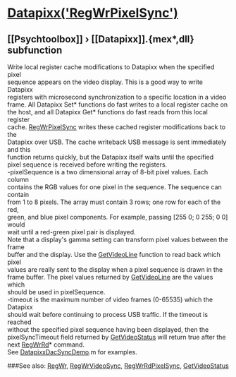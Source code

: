 # [Datapixx('RegWrPixelSync')](Datapixx-RegWrPixelSync) 
## [[Psychtoolbox]] &#8250; [[Datapixx]].{mex*,dll} subfunction


Write local register cache modifications to Datapixx when the specified pixel  
sequence appears on the video display. This is a good way to write Datapixx  
registers with microsecond synchronization to a specific location in a video  
frame. All Datapixx Set\* functions do fast writes to a local register cache on  
the host, and all Datapixx Get\* functions do fast reads from this local register  
cache. [RegWrPixelSync](RegWrPixelSync) writes these cached register modifications back to the  
Datapixx over USB. The cache writeback USB message is sent immediately and this  
function returns quickly, but the Datapixx itself waits until the specified  
pixel sequence is received before writing the registers.  
-pixelSequence is a two dimensional array of 8-bit pixel values. Each column  
contains the RGB values for one pixel in the sequence. The sequence can contain  
from 1 to 8 pixels. The array must contain 3 rows; one row for each of the red,  
green, and blue pixel components. For example, passing [255 0; 0 255; 0 0] would  
wait until a red-green pixel pair is displayed.  
Note that a display's gamma setting can transform pixel values between the frame  
buffer and the display. Use the [GetVideoLine](GetVideoLine) function to read back which pixel  
values are really sent to the display when a pixel sequence is drawn in the  
frame buffer. The pixel values returned by [GetVideoLine](GetVideoLine) are the values which  
should be used in pixelSequence.  
-timeout is the maximum number of video frames (0-65535) which the Datapixx  
should wait before continuing to process USB traffic. If the timeout is reached  
without the specified pixel sequence having been displayed, then the  
pixelSyncTimeout field returned by [GetVideoStatus](GetVideoStatus) will return true after the  
next [RegWrRd](RegWrRd)\* command.  
See [DatapixxDacSyncDemo](DatapixxDacSyncDemo).m for examples.  
  


###See also:
[RegWr](Datapixx-RegWr), [RegWrVideoSync](Datapixx-RegWrVideoSync), [RegWrRdPixelSync](Datapixx-RegWrRdPixelSync), [GetVideoStatus](Datapixx-GetVideoStatus)
